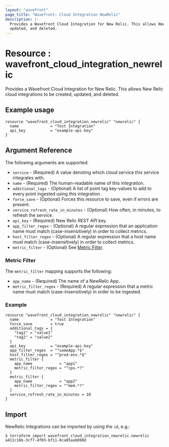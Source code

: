 ```yaml
---
layout: "wavefront"
page_title: "Wavefront: Cloud Integration NewRelic"
description: |-
  Provides a Wavefront Cloud Integration for New Relic. This allows New Relic cloud integrations to be created,
  updated, and deleted.
---
```


# Resource : wavefront_cloud_integration_newrelic

Provides a Wavefront Cloud Integration for New Relic. This allows New Relic cloud integrations to be created,
updated, and deleted.

## Example usage

```hcl
resource "wavefront_cloud_integration_newrelic" "newrelic" {
  name              = "Test Integration"
  api_key           = "example-api-key"
}
```

## Argument Reference

The following arguments are supported:

* `service` - (Required) A value denoting which cloud service this service integrates with.
* `name` - (Required) The human-readable name of this integration.
* `additional_tags` - (Optional) A list of point tag key-values to add to every point ingested using this integration.
* `force_save` - (Optional) Forces this resource to save, even if errors are present.
* `service_refresh_rate_in_minutes` - (Optional) How often, in minutes, to refresh the service.
* `api_key` - (Required) New Relic REST API key.
* `app_filter_regex` - (Optional) A regular expression that an application name must match (case-insensitively) in order to collect metrics.
* `host_filter_regex` - (Optional) A regular expression that a host name must match (case-insensitively) in order to collect metrics.
* `metric_filter` - (Optional) See [Metric Filter](#metric-filter).

### Metric Filter

The `metric_filter` mapping supports the following:

* `app_name` - (Required) The name of a NewRelic App.
* `metric_filter_regex` - (Required) A regular expression that a metric name must match (case-insensitively) in order to be ingested.

### Example

```hcl
resource "wavefront_cloud_integration_newrelic" "newrelic" {
  name              = "Test Integration"
  force_save        = true
  additional_tags = {
    "tag1" = "value1"
    "tag2" = "value2"
  }
  api_key           = "example-api-key"
  app_filter_regex  = "^someApp.*$"
  host_filter_regex = "^prod-env.*$"
  metric_filter {
    app_name            = "app1"
    metric_filter_regex = "^cpu.*?"
  }
  metric_filter {
    app_name            = "app2"
    metric_filter_regex = "^mem.*?"
  }
  service_refresh_rate_in_minutes = 10
}
```

## Import

NewRelic Integrations can be imported by using the `id`, e.g.:

```
$ terraform import wavefront_cloud_integration_newrelic.newrelic a411c16b-3cf7-4f03-bf11-8ca05aab898d
```